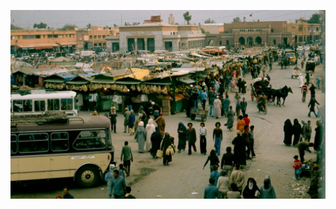 ![marrakech](https://raw.githubusercontent.com/muneer78/muneer78.github.io/master/images/marrakesh.jpeg)



